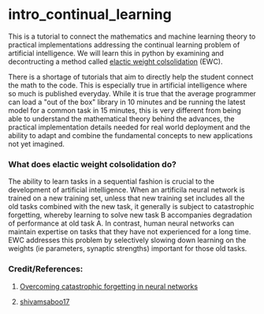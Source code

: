 # intro_continual_learning

This is a tutorial to connect the mathematics and machine learning theory to practical implementations addressing the continual learning problem of artificial intelligence. We will learn this in python by examining and decontructing a method called [elactic weight colsolidation](https://www.pnas.org/content/114/13/3521) (EWC).

There is a shortage of tutorials that aim to directly help the student connect the math to the code. This is especially true in artificial intelligence where so much is published everyday. While it is true that the average programmer can load a "out of the box" library in 10 minutes and be running the latest model for a common task in 15 minutes, this is very different from being able to understand the mathematical theory behind the advances, the practical implementation details needed for real world deployment and the ability to adapt and combine the fundamental concepts to new applications not yet imagined.

### What does elactic weight colsolidation do?

The ability to learn tasks in a sequential fashion is crucial to the development of artificial intelligence. When an artificila neural network is trained on a new training set, unless that new training set includes all the old tasks combined with the new task, it generally is subject to catastrophic forgetting, whereby learning to solve new task B accompanies degradation of performance at old task A. In contrast, human neural networks can maintain expertise on tasks that they have not experienced for a long time. EWC addresses this problem by selectively slowing down learning on the weights (ie parameters, synaptic strengths) important for those old tasks.

### Credit/References:

1. [Overcoming catastrophic forgetting in neural networks](https://www.pnas.org/content/114/13/3521)

2. [shivamsaboo17](https://github.com/shivamsaboo17/Overcoming-Catastrophic-forgetting-in-Neural-Networks)
